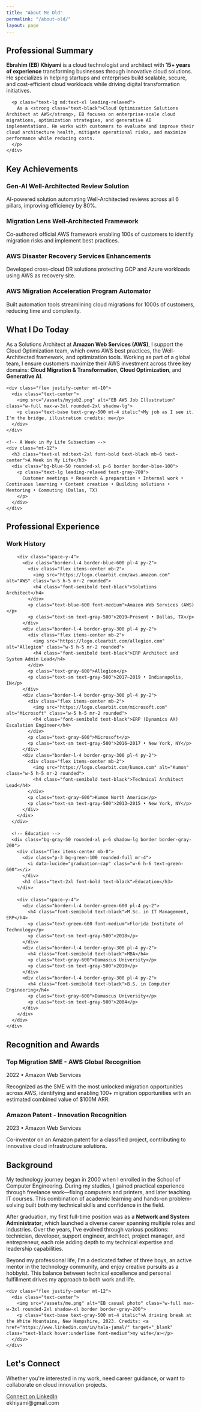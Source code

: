 ```yaml
---
title: "About Me Old"
permalink: "/about-old/"
layout: page
---
```




<!-- Bio Section -->
<section class="py-16 px-4 bg-gray-50">
  <div class="max-w-4xl mx-auto">
    <div class="text-center mb-12">
      <h2 class="text-3xl md:text-4xl font-bold text-black mb-4">Professional Summary</h2>
    </div>
    <div class="space-y-8 text-gray-600">
      <p class="text-lg md:text-xl leading-relaxed">
        <strong class="text-black">Ebrahim (EB) Khiyami</strong> is a cloud technologist and architect with <strong class="text-black">15+ years of experience</strong> transforming businesses through innovative cloud solutions. He specializes in helping startups and enterprises build scalable, secure, and cost-efficient cloud workloads while driving digital transformation initiatives.
      </p>
      
      <p class="text-lg md:text-xl leading-relaxed">
        As a <strong class="text-black">Cloud Optimization Solutions Architect at AWS</strong>, EB focuses on enterprise-scale cloud migrations, optimization strategies, and generative AI implementations. He works with customers to evaluate and improve their cloud architecture health, mitigate operational risks, and maximize performance while reducing costs.
      </p>
    </div>
  </div>
</section>

<!-- Key Achievements Section -->
<section class="py-16 px-4 bg-white">
  <div class="max-w-4xl mx-auto">
    <div class="text-center mb-12">
      <h2 class="text-3xl md:text-4xl font-bold text-black mb-4">Key Achievements</h2>
    </div>
    <div class="grid grid-cols-1 md:grid-cols-2 gap-8">
      <div class="bg-blue-50 rounded-xl p-6 shadow-lg border border-blue-100">
        <h3 class="text-xl font-bold text-black mb-4">Gen-AI Well-Architected Review Solution</h3>
        <p class="text-gray-600">AI-powered solution automating Well-Architected reviews across all 6 pillars, improving efficiency by 80%.</p>
      </div>
      <div class="bg-blue-50 rounded-xl p-6 shadow-lg border border-blue-100">
        <h3 class="text-xl font-bold text-black mb-4">Migration Lens Well-Architected Framework</h3>
        <p class="text-gray-600">Co-authored official AWS framework enabling 100s of customers to identify migration risks and implement best practices.</p>
      </div>
      <div class="bg-blue-50 rounded-xl p-6 shadow-lg border border-blue-100">
        <h3 class="text-xl font-bold text-black mb-4">AWS Disaster Recovery Services Enhancements</h3>
        <p class="text-gray-600">Developed cross-cloud DR solutions protecting GCP and Azure workloads using AWS as recovery site.</p>
      </div>
      <div class="bg-blue-50 rounded-xl p-6 shadow-lg border border-blue-100">
        <h3 class="text-xl font-bold text-black mb-4">AWS Migration Acceleration Program Automator</h3>
        <p class="text-gray-600">Built automation tools streamlining cloud migrations for 1000s of customers, reducing time and complexity.</p>
      </div>
    </div>
  </div>
</section>

<!-- Current Role Section -->
<section class="py-16 px-4 bg-gray-50">
  <div class="max-w-4xl mx-auto">
    <div class="text-center mb-12">
      <h2 class="text-3xl md:text-4xl font-bold text-black mb-4">What I Do Today</h2>
    </div>
    <div class="space-y-8 text-gray-600">
      <p class="text-lg md:text-xl leading-relaxed">
        As a Solutions Architect at <strong class="text-black">Amazon Web Services (AWS)</strong>, I support the Cloud Optimization team, which owns AWS best practices, the Well-Architected framework, and optimization tools. Working as part of a global team, I ensure customers maximize their AWS investment across three key domains: <strong class="text-black">Cloud Migration & Transformation</strong>, <strong class="text-black">Cloud Optimization</strong>, and <strong class="text-black">Generative AI</strong>.
      </p>
    </div>

    <div class="flex justify-center mt-10">
      <div class="text-center">
        <img src="/assets/myjob2.png" alt="EB AWS Job Illustration" class="w-full max-w-3xl rounded-2xl shadow-lg">
        <p class="text-base text-gray-500 mt-4 italic">My job as I see it. I'm the bridge. illustration credits: me</p>
      </div>
    </div>

    <!-- A Week in My Life Subsection -->
    <div class="mt-12">
      <h3 class="text-xl md:text-2xl font-bold text-black mb-6 text-center">A Week in My Life</h3>
      <div class="bg-blue-50 rounded-xl p-6 border border-blue-100">
        <p class="text-lg leading-relaxed text-gray-700">
          Customer meetings • Research & preparation • Internal work • Continuous learning • Content creation • Building solutions • Mentoring • Commuting (Dallas, TX)
        </p>
      </div>
    </div>
  </div>
</section>

<!-- Experience Section -->
<section class="py-16 px-4 bg-white">
  <div class="max-w-4xl mx-auto">
    <div class="text-center mb-12">
      <h2 class="text-3xl md:text-4xl font-bold text-black mb-4">Professional Experience</h2>
    </div>
    <div class="grid grid-cols-1 md:grid-cols-2 gap-8">
      <!-- Work History -->
      <div class="bg-gray-50 rounded-xl p-6 shadow-lg border border-gray-200">
        <div class="flex items-center mb-8">
          <div class="p-3 bg-blue-100 rounded-full mr-4">
            <i data-lucide="briefcase" class="w-6 h-6 text-blue-600"></i>
          </div>
          <h3 class="text-2xl font-bold text-black">Work History</h3>
        </div>
    
        <div class="space-y-4">
          <div class="border-l-4 border-blue-600 pl-4 py-2">
            <div class="flex items-center mb-2">
              <img src="https://logo.clearbit.com/aws.amazon.com" alt="AWS" class="w-5 h-5 mr-2 rounded">
              <h4 class="font-semibold text-black">Solutions Architect</h4>
            </div>
            <p class="text-blue-600 font-medium">Amazon Web Services (AWS)</p>
            <p class="text-sm text-gray-500">2019–Present • Dallas, TX</p>
          </div>
          <div class="border-l-4 border-gray-300 pl-4 py-2">
            <div class="flex items-center mb-2">
              <img src="https://logo.clearbit.com/allegion.com" alt="Allegion" class="w-5 h-5 mr-2 rounded">
              <h4 class="font-semibold text-black">ERP Architect and System Admin Lead</h4>
            </div>
            <p class="text-gray-600">Allegion</p>
            <p class="text-sm text-gray-500">2017–2019 • Indianapolis, IN</p>
          </div>
          <div class="border-l-4 border-gray-300 pl-4 py-2">
            <div class="flex items-center mb-2">
              <img src="https://logo.clearbit.com/microsoft.com" alt="Microsoft" class="w-5 h-5 mr-2 rounded">
              <h4 class="font-semibold text-black">ERP (Dynamics AX) Escalation Engineer</h4>
            </div>
            <p class="text-gray-600">Microsoft</p>
            <p class="text-sm text-gray-500">2016–2017 • New York, NY</p>
          </div>
          <div class="border-l-4 border-gray-300 pl-4 py-2">
            <div class="flex items-center mb-2">
              <img src="https://logo.clearbit.com/kumon.com" alt="Kumon" class="w-5 h-5 mr-2 rounded">
              <h4 class="font-semibold text-black">Technical Architect Lead</h4>
            </div>
            <p class="text-gray-600">Kumon North America</p>
            <p class="text-sm text-gray-500">2013–2015 • New York, NY</p>
          </div>
        </div>
      </div>

      <!-- Education -->
      <div class="bg-gray-50 rounded-xl p-6 shadow-lg border border-gray-200">
        <div class="flex items-center mb-8">
          <div class="p-3 bg-green-100 rounded-full mr-4">
            <i data-lucide="graduation-cap" class="w-6 h-6 text-green-600"></i>
          </div>
          <h3 class="text-2xl font-bold text-black">Education</h3>
        </div>
    
        <div class="space-y-4">
          <div class="border-l-4 border-green-600 pl-4 py-2">
            <h4 class="font-semibold text-black">M.Sc. in IT Management, ERP</h4>
            <p class="text-green-600 font-medium">Florida Institute of Technology</p>
            <p class="text-sm text-gray-500">2018</p>
          </div>
          <div class="border-l-4 border-gray-300 pl-4 py-2">
            <h4 class="font-semibold text-black">MBA</h4>
            <p class="text-gray-600">Damascus University</p>
            <p class="text-sm text-gray-500">2010</p>
          </div>
          <div class="border-l-4 border-gray-300 pl-4 py-2">
            <h4 class="font-semibold text-black">B.S. in Computer Engineering</h4>
            <p class="text-gray-600">Damascus University</p>
            <p class="text-sm text-gray-500">2004</p>
          </div>
        </div>
      </div>
    </div>
  </div>
</section>

<!-- Recognition Section -->
<section class="py-16 px-4 bg-yellow-50">
  <div class="max-w-4xl mx-auto">
    <div class="text-center mb-12">
      <h2 class="text-3xl md:text-4xl font-bold text-black mb-4">Recognition and Awards</h2>
    </div>
    <div class="grid grid-cols-1 md:grid-cols-2 gap-8">
      <div class="bg-white rounded-xl p-6 shadow-lg border border-yellow-200">
        <div class="flex items-center mb-4">
          <div class="w-8 h-8 bg-yellow-500 rounded-full flex items-center justify-center mr-3">
            <i data-lucide="trophy" class="w-4 h-4 text-white"></i>
          </div>
          <h3 class="text-lg font-semibold text-black">Top Migration SME - AWS Global Recognition</h3>
        </div>
        <p class="text-sm text-gray-500 mb-2">2022 • Amazon Web Services</p>
        <p class="text-gray-600">
          Recognized as the SME with the most unlocked migration opportunities across AWS, identifying and enabling 100+ migration opportunities with an estimated combined value of $100M ARR.
        </p>
      </div>
      <div class="bg-white rounded-xl p-6 shadow-lg border border-blue-200">
        <div class="flex items-center mb-4">
          <div class="w-8 h-8 bg-blue-500 rounded-full flex items-center justify-center mr-3">
            <i data-lucide="lightbulb" class="w-4 h-4 text-white"></i>
          </div>
          <h3 class="text-lg font-semibold text-black">Amazon Patent - Innovation Recognition</h3>
        </div>
        <p class="text-sm text-gray-500 mb-2">2023 • Amazon Web Services</p>
        <p class="text-gray-600">
          Co-inventor on an Amazon patent for a classified project, contributing to innovative cloud infrastructure solutions.
        </p>
      </div>
    </div>
  </div>
</section>

<!-- Background Section -->
<section class="py-16 px-4 bg-gray-50">
  <div class="max-w-4xl mx-auto">
    <div class="text-center mb-12">
      <h2 class="text-3xl md:text-4xl font-bold text-black mb-4">Background</h2>
    </div>
    <div class="space-y-8 text-gray-600">
      <p class="text-lg md:text-xl leading-relaxed">
        My technology journey began in 2000 when I enrolled in the School of Computer Engineering. During my studies, I gained practical experience through freelance work—fixing computers and printers, and later teaching IT courses. This combination of academic learning and hands-on problem-solving built both my technical skills and confidence in the field.
      </p>
      <p class="text-lg md:text-xl leading-relaxed">
        After graduation, my first full-time position was as a <strong class="text-black">Network and System Administrator</strong>, which launched a diverse career spanning multiple roles and industries. Over the years, I've evolved through various positions: technician, developer, support engineer, architect, project manager, and entrepreneur, each role adding depth to my technical expertise and leadership capabilities.
      </p>
      <p class="text-lg md:text-xl leading-relaxed">
        Beyond my professional life, I'm a dedicated father of three boys, an active mentor in the technology community, and enjoy creative pursuits as a hobbyist. This balance between technical excellence and personal fulfillment drives my approach to both work and life.
      </p>
    </div>
    
    <div class="flex justify-center mt-12">
      <div class="text-center">
        <img src="/assets/me.png" alt="EB casual photo" class="w-full max-w-3xl rounded-2xl shadow-xl border border-gray-200">
        <p class="text-base text-gray-500 mt-4 italic">A driving break at the White Mountains, New Hampshire, 2023. Credits: <a href="https://www.linkedin.com/in/hala-jamal/" target="_blank" class="text-black hover:underline font-medium">my wife</a></p>
      </div>
    </div>
  </div>
</section>

<!-- Footer - Ways to Connect -->
<section class="footer-section py-16 px-4 bg-gray-100 text-black">
  <div class="max-w-4xl mx-auto text-center">
    <h2 class="text-3xl md:text-4xl font-bold mb-4">Let's Connect</h2>
    <p class="text-xl text-gray-600 mb-8 max-w-2xl mx-auto">
      Whether you're interested in my work, need career guidance, or want to collaborate on cloud innovation projects.
    </p>
    <div class="flex flex-col sm:flex-row gap-4 justify-center items-center">
      <a href="https://www.linkedin.com/in/eb-khiyami/" target="_blank" class="inline-flex items-center justify-center px-8 py-4 bg-blue-600 text-white rounded-lg hover:bg-blue-700 transition-colors font-semibold text-lg">
        <i data-lucide="linkedin" class="w-5 h-5 mr-2"></i>Connect on LinkedIn
      </a>
      <div class="flex items-center px-6 py-3 bg-white border-2 border-gray-300 rounded-lg shadow-sm">
        <i data-lucide="mail" class="w-5 h-5 mr-3 text-gray-500"></i>
        <span class="text-gray-700 font-mono text-lg">ekhiyami<span class="text-gray-400">@</span>gmail.com</span>
      </div>
    </div>
  </div>
</section>

<!-- Quick Contact Floating Button -->
<div class="fixed bottom-6 right-6 z-40">
  <a href="https://topmate.io/ekhiyami/1354001?utm_source=spotlight&utm_campaign=ekhiyami" target="_blank" class="bg-blue-600 text-white p-4 rounded-full shadow-lg hover:bg-blue-700 transition-all duration-200 hover:scale-110">
    <i data-lucide="message-circle" class="w-6 h-6"></i>
  </a>
</div>

<script src="https://unpkg.com/lucide@latest"></script>
<script>
    lucide.createIcons();
    
    // Smooth scroll for anchor links
    document.addEventListener('DOMContentLoaded', function() {
        document.querySelectorAll('a[href^="#"]').forEach(anchor => {
            anchor.addEventListener('click', function (e) {
                e.preventDefault();
                const target = document.querySelector(this.getAttribute('href'));
                if (target) {
                    target.scrollIntoView({
                        behavior: 'smooth',
                        block: 'start'
                    });
                }
            });
        });
    });
</script>